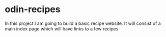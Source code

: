 # odin-recipes
 In this project I am going to build a basic recipe website. It will consist of a main index page which will have links to a few recipes.
